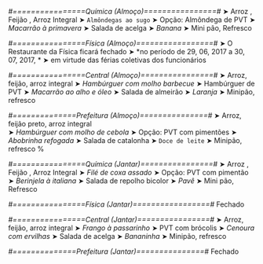 
*#================Química (Almoço)================#*
➤ Arroz ,  Feijão ,  Arroz Integral
➤ `Almôndegas ao sugo`
➤ Opção: Almôndega de PVT
➤ *Macarrão à primavera*
➤ Salada de acelga
➤ *Banana*
➤ Mini pão, Refresco

*#================Física (Almoço)=================#*
➤ O Restaurante da Física ficará fechado 
➤ *no período de 29, 06, 2017 a 30, 07, 2017, *
➤ em virtude das férias coletivas dos funcionários

*#================Central (Almoço)================#*
➤ Arroz, feijão, arroz integral
➤ *Hambúrguer com molho barbecue*
➤ Hambúrguer de PVT
➤ *Macarrão ao alho e óleo*
➤ Salada de almeirão
➤ *Laranja*
➤ Minipão, refresco

*#==============Prefeitura (Almoço)===============#*
➤ Arroz, feijão preto, arroz integral  
➤ *Hambúrguer com molho de cebola*
➤ Opção: PVT com pimentões
➤ *Abobrinha refogada*
➤ Salada de catalonha
➤ `Doce de leite`
➤ Minipão, refresco 
%

*#================Química (Jantar)================#*
➤ Arroz ,  Feijão ,  Arroz Integral
➤ *Filé de coxa assado*
➤ Opção: PVT com pimentão
➤ *Berinjela à italiana*
➤ Salada de repolho bicolor
➤ *Pavê*
➤ Mini pão, Refresco

*#================Física (Jantar)=================#*
Fechado

*#================Central (Jantar)================#*
➤ Arroz, feijão, arroz integral
➤ *Frango à passarinho*
➤ PVT com brócolis
➤ *Cenoura com ervilhas*
➤ Salada de acelga
➤ *Bananinha*
➤ Minipão, refresco

*#==============Prefeitura (Jantar)===============#*
Fechado
